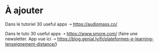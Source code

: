 # À ajouter

Dans le tutoriel 30 useful apps ➝ https://audiomass.co/

Dans le tuto 30 useful apps ➝ https://www.smore.com/ (faire une newsletter. App vue ici ➝ https://blog.genial.ly/fr/plateformes-e-learning-lenseignement-distance/)
